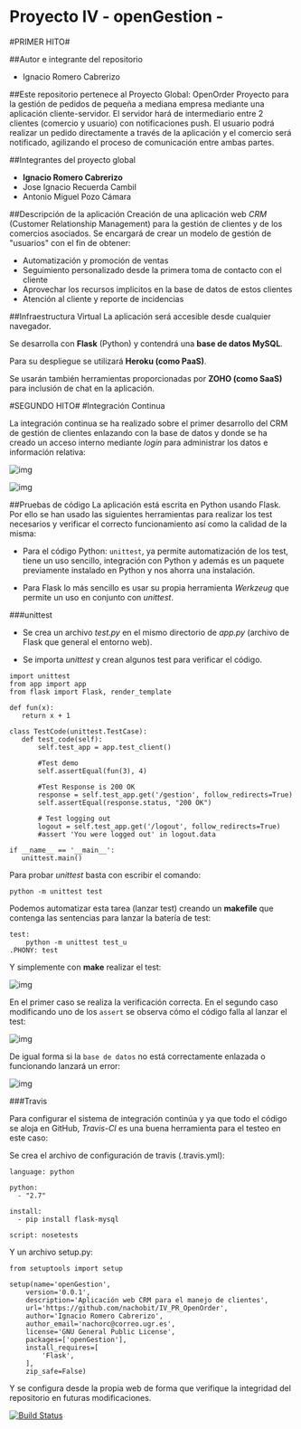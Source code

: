 # Proyecto IV - openGestion - #
#PRIMER HITO#

##Autor e integrante del repositorio 
 - Ignacio Romero Cabrerizo

##Este repositorio pertenece al Proyecto Global: OpenOrder
Proyecto para la gestión de pedidos de pequeña a mediana empresa mediante una aplicación cliente-servidor. El servidor hará de intermediario entre 2 clientes (comercio y usuario) con notificaciones push. El usuario podrá realizar un pedido directamente a través de la aplicación y el comercio será notificado, agilizando el proceso de comunicación entre ambas partes.

##Integrantes del proyecto global
- **Ignacio Romero Cabrerizo**
- Jose Ignacio Recuerda Cambil
- Antonio Miguel Pozo Cámara

##Descripción de la aplicación
Creación de una aplicación web *CRM* (Customer Relationship Management) para la gestión de clientes y de los comercios asociados. Se encargará de crear un modelo de gestión de "usuarios" con el fin de obtener:

 - Automatización y promoción de ventas
 - Seguimiento personalizado desde la primera toma de contacto con el cliente
 - Aprovechar los recursos implícitos en la base de datos de estos clientes
 - Atención al cliente y reporte de incidencias

##Infraestructura Virtual
La aplicación será accesible desde cualquier navegador. 

Se desarrolla con **Flask** (Python) y contendrá una **base de datos MySQL**. 

Para su despliegue se utilizará **Heroku (como PaaS)**. 

Se usarán también herramientas proporcionadas por **ZOHO (como SaaS)** para inclusión de chat en la aplicación.



#SEGUNDO HITO#
#Integración Continua

La integración continua se ha realizado sobre el primer desarrollo del CRM de gestión de clientes enlazando con la base de datos y donde se ha creado un acceso interno mediante *login* para administrar los datos e información relativa:

![img](https://github.com/nachobit/ETSIIT/blob/master/backup/IV1516/ejercicios/practica/pane1.png)


![img](https://github.com/nachobit/ETSIIT/blob/master/backup/IV1516/ejercicios/practica/pane2.png)

##Pruebas de código
La aplicación está escrita en Python usando Flask. Por ello se han usado las siguientes herramientas para realizar los test necesarios y verificar el correcto funcionamiento así como la calidad de la misma:


 - Para el código Python: `unittest`, ya permite automatización de los test, tiene un uso sencillo, integración con Python y además es un paquete previamente instalado en Python y nos ahorra una instalación. 
 
 - Para Flask lo más sencillo es usar su propia herramienta *Werkzeug* que permite un uso en conjunto con *unittest*.
 
###unittest

 * Se crea un archivo *test.py* en el mismo directorio de *app.py* (archivo de Flask que general el entorno web).
	
 * Se importa *unittest* y crean algunos test para verificar el código.
 
 ```
import unittest
from app import app
from flask import Flask, render_template

def fun(x):
    return x + 1

class TestCode(unittest.TestCase):
    def test_code(self):
        self.test_app = app.test_client()
        
        #Test demo
        self.assertEqual(fun(3), 4)

        #Test Response is 200 OK
        response = self.test_app.get('/gestion', follow_redirects=True)
        self.assertEqual(response.status, "200 OK")

        # Test logging out
        logout = self.test_app.get('/logout', follow_redirects=True)
        #assert 'You were logged out' in logout.data

if __name__ == '__main__':
    unittest.main()
 
 ```
 Para probar *unittest* basta con escribir el comando:
 
 ```
 python -m unittest test
```

Podemos automatizar esta tarea (lanzar test) creando un **makefile** que contenga las sentencias para lanzar la batería de test:

```
test:
	python -m unittest test_u
.PHONY: test
```
 Y simplemente con **make** realizar el test:
 
![img](https://github.com/nachobit/ETSIIT/blob/master/backup/IV1516/ejercicios/practica/make.png)
 
 
 En el primer caso se realiza la verificación correcta. En el segundo caso modificando uno de los `assert` se observa cómo el código falla al lanzar el test:
 
![img](https://github.com/nachobit/ETSIIT/blob/master/backup/IV1516/ejercicios/practica/testq.png)
 
De igual forma si la `base de datos` no está correctamente enlazada o funcionando lanzará un error:

![img](https://github.com/nachobit/ETSIIT/blob/master/backup/IV1516/ejercicios/practica/error.png)


###Travis

Para configurar el sistema de integración continúa y ya que todo el código se aloja en GitHub, *Travis-CI* es una buena herramienta para el testeo en este caso:

Se crea el archivo de configuración de travis (.travis.yml):

```
language: python

python:
  - "2.7"

install:
  - pip install flask-mysql

script: nosetests
```

Y un archivo setup.py:

```
from setuptools import setup

setup(name='openGestion',
	version='0.0.1',
	description='Aplicación web CRM para el manejo de clientes',
	url='https://github.com/nachobit/IV_PR_OpenOrder',
	author='Ignacio Romero Cabrerizo',
	author_email='nachorc@correo.ugr.es',
	license='GNU General Public License',
	packages=['openGestion'],
	install_requires=[
		'Flask',
	],
	zip_safe=False)
```

Y se configura desde la propia web de forma que verifique la integridad del repositorio en futuras modificaciones.


[![Build Status](https://travis-ci.org/nachobit/IV_PR_OpenOrder.svg?branch=master)](https://travis-ci.org/nachobit/IV_PR_OpenOrder)
